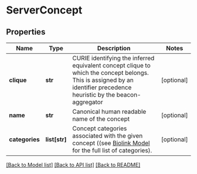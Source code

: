 # ServerConcept

## Properties
Name | Type | Description | Notes
------------ | ------------- | ------------- | -------------
**clique** | **str** | CURIE identifying the inferred equivalent concept clique to which the concept belongs. This is assigned by an identifier precedence heuristic by the beacon-aggregator  | [optional] 
**name** | **str** | Canonical human readable name of the concept  | [optional] 
**categories** | **list[str]** | Concept categories associated with the given concept ((see [Biolink Model](https://biolink.github.io/biolink-model) for the full list of categories).  | [optional] 

[[Back to Model list]](../README.md#documentation-for-models) [[Back to API list]](../README.md#documentation-for-api-endpoints) [[Back to README]](../README.md)


